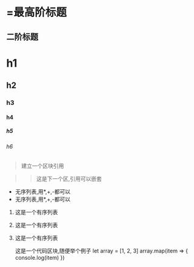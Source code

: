 =最高阶标题
=============
二阶标题
-------------
# h1
## h2
### h3
#### h4
##### h5
###### h6
> 建立一个区块引用

> >这是下一个区,引用可以嵌套

* 无序列表,用*,+,-都可以
* 无序列表,用*,+,-都可以

1.  这是一个有序列表
2.  这是一个有序列表
3.  这是一个有序列表

    这是一个代码区块,随便举个例子
    let array = [1, 2, 3]
    array.map(item => {
      console.log(item)
    })

